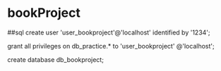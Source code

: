 # bookProject
##sql
create user 'user_bookproject'@'localhost' identified by '1234';

grant all privileges on db_practice.* to 'user_bookproject' @'localhost';

create database db_bookproject;
#
